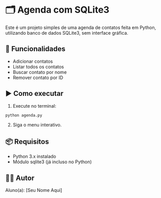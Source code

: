 # 🗂️ Agenda com SQLite3

Este é um projeto simples de uma agenda de contatos feita em Python, utilizando banco de dados SQLite3, sem interface gráfica.

## 🚀 Funcionalidades
- Adicionar contatos
- Listar todos os contatos
- Buscar contato por nome
- Remover contato por ID

## ▶️ Como executar

1. Execute no terminal:

```bash
python agenda.py
```

2. Siga o menu interativo.

## 📦 Requisitos
- Python 3.x instalado
- Módulo sqlite3 (já incluso no Python)

## 🧑‍💻 Autor
Aluno(a): [Seu Nome Aqui]
